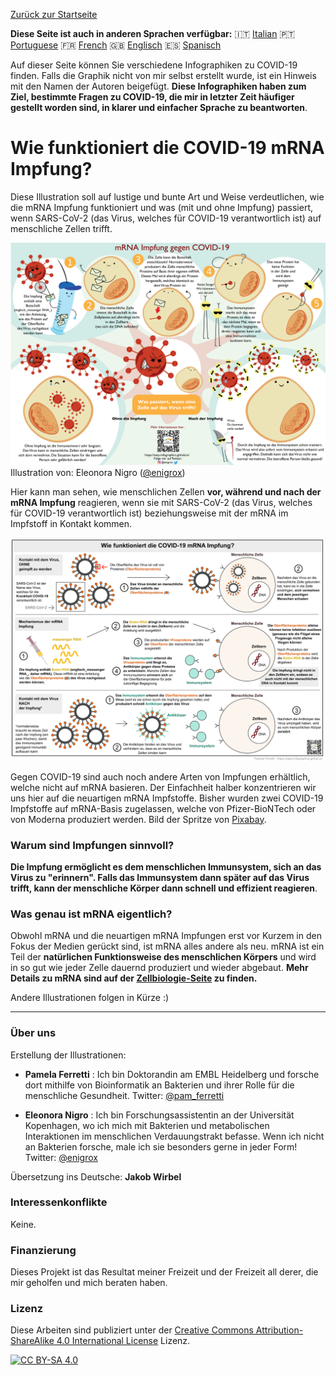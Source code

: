 [Zurück zur Startseite](https://easy-infographics.github.io/de/)

**Diese Seite ist auch in anderen Sprachen verfügbar:** 🇮🇹  [Italian](../it/) 🇵🇹 [Portuguese](../pt/) 🇫🇷 [French](../fr/) 🇬🇧 [Englisch](../) 🇪🇸 [Spanisch](../es/)

Auf dieser Seite können Sie verschiedene Infographiken zu COVID-19 finden. Falls die Graphik nicht von mir selbst erstellt wurde, ist ein Hinweis mit den Namen der Autoren beigefügt.
**Diese Infographiken haben zum Ziel, bestimmte Fragen zu COVID-19, die mir in letzter Zeit häufiger gestellt worden sind, in klarer und einfacher Sprache zu beantworten**.

# Wie funktioniert die COVID-19 mRNA Impfung?

Diese Illustration soll auf lustige und bunte Art und Weise verdeutlichen, wie die mRNA Impfung funktioniert und was (mit und ohne Impfung) passiert, wenn SARS-CoV-2 (das Virus, welches für COVID-19 verantwortlich ist) auf menschliche Zellen trifft.

[![How does the mRNA vaccine work - german cartoon version](images/cartoon_vaccine_DE.png)](images/cartoon_vaccine_DE.png)
Illustration von: Eleonora Nigro ([@enigrox](https://twitter.com/enigrox))

Hier kann man sehen, wie menschlichen Zellen **vor, während und nach der mRNA Impfung** reagieren, wenn sie mit SARS-CoV-2 (das Virus, welches für COVID-19 verantwortlich ist) beziehungsweise mit der mRNA im Impfstoff in Kontakt kommen.

[![How does the mRNA vaccine work - german version](images/vaccine_DE.png)](images/vaccine_DE.png)

Gegen COVID-19 sind auch noch andere Arten von Impfungen erhältlich, welche nicht auf mRNA basieren. Der Einfachheit halber konzentrieren wir uns hier auf die neuartigen mRNA Impfstoffe. Bisher wurden zwei COVID-19 Impfstoffe auf mRNA-Basis zugelassen, welche von Pfizer-BioNTech oder von Moderna produziert werden.
Bild der Spritze von [Pixabay](https://pixabay.com/users/janjf93-3084263/).

### Warum sind Impfungen sinnvoll?

**Die Impfung ermöglicht es dem menschlichen Immunsystem, sich an das Virus zu "erinnern". Falls das Immunsystem dann später auf das Virus trifft, kann der menschliche Körper dann schnell und effizient reagieren**.

### Was genau ist mRNA eigentlich?

Obwohl mRNA und die neuartigen mRNA Impfungen erst vor Kurzem in den Fokus der Medien gerückt sind, ist mRNA alles andere als neu. mRNA ist ein Teil der **natürlichen Funktionsweise des menschlichen Körpers** und wird in so gut wie jeder Zelle dauernd produziert und wieder abgebaut. **Mehr Details zu mRNA sind auf der [Zellbiologie-Seite](https://easy-infographics.github.io/Cell_Biology/de/) zu finden.**


Andere Illustrationen folgen in Kürze :)

***

### Über uns

Erstellung der Illustrationen:

* **Pamela Ferretti** : Ich bin Doktorandin am EMBL Heidelberg und forsche dort mithilfe von Bioinformatik an Bakterien und ihrer Rolle für die menschliche Gesundheit. Twitter: [@pam_ferretti](https://twitter.com/pam_ferretti)

* **Eleonora Nigro** : Ich bin Forschungsassistentin an der Universität Kopenhagen, wo ich mich mit Bakterien und metabolischen Interaktionen im menschlichen Verdauungstrakt befasse. Wenn ich nicht an Bakterien forsche, male ich sie besonders gerne in jeder Form! Twitter: [@enigrox](https://twitter.com/enigrox)

Übersetzung ins Deutsche: **Jakob Wirbel**

### Interessenkonflikte

Keine.

### Finanzierung

Dieses Projekt ist das Resultat meiner Freizeit und der Freizeit all derer, die mir geholfen und mich beraten haben.

### Lizenz

Diese Arbeiten sind publiziert unter der 
[Creative Commons Attribution-ShareAlike 4.0 International License][cc-by-sa] Lizenz.

[![CC BY-SA 4.0][cc-by-sa-image]][cc-by-sa]

[cc-by-sa]: http://creativecommons.org/licenses/by-sa/4.0/
[cc-by-sa-image]: https://licensebuttons.net/l/by-sa/4.0/88x31.png
[cc-by-sa-shield]: https://img.shields.io/badge/License-CC%20BY--SA%204.0-lightgrey.svg
